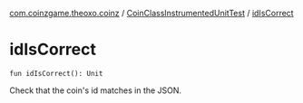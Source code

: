 [com.coinzgame.theoxo.coinz](../index.md) / [CoinClassInstrumentedUnitTest](index.md) / [idIsCorrect](.)

# idIsCorrect

`fun idIsCorrect(): Unit`

Check that the coin's id matches in the JSON.

